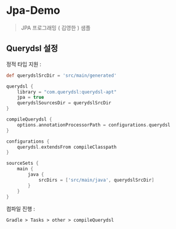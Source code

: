 # Jpa-Demo

> JPA 프로그래밍 ( 김영한 ) 샘플


## Querydsl 설정

정적 타입 지원 :
``` groovy
def querydslSrcDir = 'src/main/generated'

querydsl {
    library = "com.querydsl:querydsl-apt"
    jpa = true
    querydslSourcesDir = querydslSrcDir
}

compileQuerydsl {
    options.annotationProcessorPath = configurations.querydsl
}

configurations {
    querydsl.extendsFrom compileClasspath
}

sourceSets {
    main {
        java {
            srcDirs = ['src/main/java', querydslSrcDir]
        }
    }
}
```

컴파일 진행 : 
```$xslt
Gradle > Tasks > other > compileQuerydsl
```


